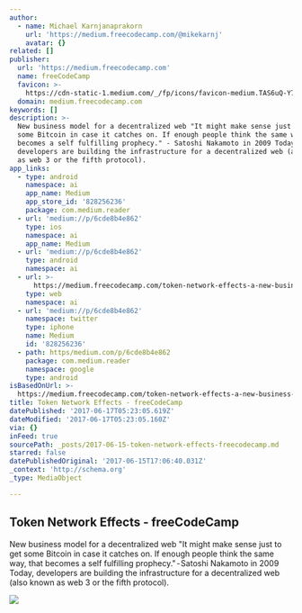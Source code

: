 ```yaml
---
author:
  - name: Michael Karnjanaprakorn
    url: 'https://medium.freecodecamp.com/@mikekarnj'
    avatar: {}
related: []
publisher:
  url: 'https://medium.freecodecamp.com'
  name: freeCodeCamp
  favicon: >-
    https://cdn-static-1.medium.com/_/fp/icons/favicon-medium.TAS6uQ-Y7kcKgi0xjcYHXw.ico
  domain: medium.freecodecamp.com
keywords: []
description: >-
  New business model for a decentralized web "It might make sense just to get
  some Bitcoin in case it catches on. If enough people think the same way, that
  becomes a self fulfilling prophecy." - Satoshi Nakamoto in 2009 Today,
  developers are building the infrastructure for a decentralized web (also known
  as web 3 or the fifth protocol).
app_links:
  - type: android
    namespace: ai
    app_name: Medium
    app_store_id: '828256236'
    package: com.medium.reader
  - url: 'medium://p/6cde8b4e862'
    type: ios
    namespace: ai
    app_name: Medium
  - url: 'medium://p/6cde8b4e862'
    type: android
    namespace: ai
  - url: >-
      https://medium.freecodecamp.com/token-network-effects-a-new-business-model-for-a-decentralized-web-6cde8b4e862
    type: web
    namespace: ai
  - url: 'medium://p/6cde8b4e862'
    namespace: twitter
    type: iphone
    name: Medium
    id: '828256236'
  - path: https/medium.com/p/6cde8b4e862
    package: com.medium.reader
    namespace: google
    type: android
isBasedOnUrl: >-
  https://medium.freecodecamp.com/token-network-effects-a-new-business-model-for-a-decentralized-web-6cde8b4e862
title: Token Network Effects - freeCodeCamp
datePublished: '2017-06-17T05:23:05.619Z'
dateModified: '2017-06-17T05:23:05.160Z'
via: {}
inFeed: true
sourcePath: _posts/2017-06-15-token-network-effects-freecodecamp.md
starred: false
datePublishedOriginal: '2017-06-15T17:06:40.031Z'
_context: 'http://schema.org'
_type: MediaObject

---
```

<article style=""><h1>Token Network Effects - freeCodeCamp</h1><p>New business model for a decentralized web "It might make sense just to get some Bitcoin in case it catches on. If enough people think the same way, that becomes a self fulfilling prophecy." - Satoshi Nakamoto in 2009 Today, developers are building the infrastructure for a decentralized web (also known as web 3 or the fifth protocol).</p><img src="https://cdn-images-1.medium.com/max/1200/1*__fpT9UiRR42LvspHuhSEQ.png" /></article>